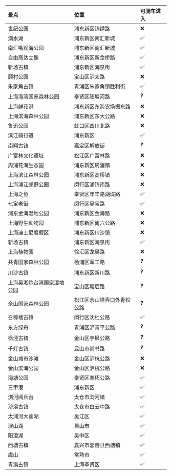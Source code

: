 | 景点 | 位置 | 可骑车进入 | 
| :--- | :--- | :--- |
| 世纪公园 | 浦东新区锦绣路 | :x: |
| 滴水湖 |浦东新区南汇新城 | :white_check_mark: |
| 南汇嘴观海公园 | 浦东新区南汇新城 | :white_check_mark: |
| 自由高达立像 | 浦东新区新金桥路 | :white_check_mark: |
| 新场古镇 | 浦东新区海泉街 | :white_check_mark: |
| 顾村公园 | 宝山区沪太路 | :x: |
| 朱家角古镇 | 青浦区朱家角镇胜利街 | :white_check_mark: |
| 上海海湾国家森林公园 | 奉贤区随塘河路 | :question: |
| 上海鲜花港 | 浦东新区东海农场振东路 | :x: |
| 上海滨海森林公园 | 浦东新区东大公路 | :x: |
| 鲁迅公园 | 虹口区四川北路 | :x: |
| 滨江骑行道 | 浦东新区 | :white_check_mark: |
| 南翔古镇 | 嘉定区解放街 | :question: |
| 广富林文化遗址 | 松江区广富林路 | :x: |
| 周浦花海生态园 | 浦东新区周浦镇 | :x: |
| 上海滨江森林公园 | 浦东新区高桥镇 | :x: |
| 上海浦江郊野公园 | 闵行区浦锦南路 | :x: |
| 上海之鱼 | 奉贤区年丰路湖堤路 | :white_check_mark: |
| 七宝老街 | 闵行区吴宝路 | :white_check_mark: |
| 浦东金海湿地公园 | 浦东新区金海路 | :x: |
| 上海野生动物园 | 浦东新区南六公路 | :x: |
| 上海迪士尼度假区 | 浦东新区川沙镇 | :x: |
| 新场古镇 | 浦东新区海泉街 | :white_check_mark: |
| 上海植物园 | 徐汇区龙吴路 | :x: |
| 共青国家森林公园 | 杨浦区军工路 | :question: |
| 川沙古镇 | 浦东新区新川路 | :question: |
| 上海吴淞炮台湾国家湿地公园 | 宝山区塘后路 | :question: |
| 佘山国家森林公园 |松江区佘山塔弄口外青松公路 | :question: |
| 召稼楼古镇 | 闵行区沈杜公路 | :white_check_mark: |
| 东方绿舟 | 青浦区沪青平公路 | :question: |
| 枫泾古镇 | 金山区亭枫公路 | :question: |
| 千灯古镇 | 昆山市尚书路 | :question: |
| 金山城市沙滩 | 金山区沪杭公路 | :x: |
| 金山滨海公园 | 金山区沪杭公路 | :x: |
| 海塘公园 | 奉贤区奉柘公路 | :white_check_mark: |
| 三甲港 | 浦东新区 | :white_check_mark: |
| 浏河阅兵台 | 太仓市浏河镇 | :white_check_mark: |
| 沙溪古镇 | 太仓市白云中路 | :white_check_mark: |
| 太浦河大莲湖 | 吴江区 | :white_check_mark: |
| 淀山湖 | 昆山市 | :white_check_mark: |
| 阳澄湖 | 吴中区 | :white_check_mark: |
| 西塘古镇 | 嘉兴市嘉善县西塘镇 | :white_check_mark: |
| 虞山 | 常熟市 | :white_check_mark: |
| 青溪古镇 | 上海奉贤区 | :white_check_mark: |
